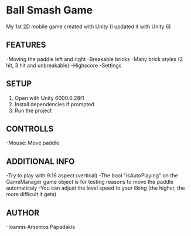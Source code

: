 # Ball Smash Game

My 1st 2D mobile game created with Unity (I updated it with Unity 6)

## FEATURES

-Moving the paddle left and right
-Breakable bricks
-Many brick styles (2 hit, 3 hit and unbreakable)
-Highscore
-Settings

## SETUP

1) Open with Unity 6000.0.28f1
2) Install dependencies if prompted
3) Run the project

## CONTROLLS

-Mouse: Move paddle

## ADDITIONAL INFO
-Try to play with 9:16 aspect (vertical)
-The bool "isAutoPlaying" on the GameManager game object is for testing reasons
to move the paddle automaticaly
-You can adjust the level speed to your liking (the higher, the more difficult it gets)

## AUTHOR

-Ioannis Arsenios Papadakis
